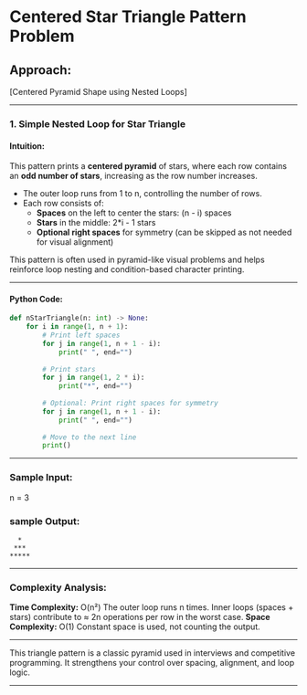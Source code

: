 # Centered Star Triangle Pattern Problem

## Approach:
[Centered Pyramid Shape using Nested Loops]

---

### 1. Simple Nested Loop for Star Triangle

#### Intuition:
This pattern prints a **centered pyramid** of stars, where each row contains an **odd number of stars**, increasing as the row number increases.

- The outer loop runs from 1 to n, controlling the number of rows.
- Each row consists of:
  - **Spaces** on the left to center the stars: (n - i) spaces
  - **Stars** in the middle: 2*i - 1 stars
  - **Optional right spaces** for symmetry (can be skipped as not needed for visual alignment)

This pattern is often used in pyramid-like visual problems and helps reinforce loop nesting and condition-based character printing.

---

#### Python Code:
```python
def nStarTriangle(n: int) -> None:
    for i in range(1, n + 1):
        # Print left spaces
        for j in range(1, n + 1 - i):
            print(" ", end="")
        
        # Print stars
        for j in range(1, 2 * i):
            print("*", end="")
        
        # Optional: Print right spaces for symmetry
        for j in range(1, n + 1 - i):
            print(" ", end="")
        
        # Move to the next line
        print()
```
---

### Sample Input:
n = 3

### sample Output:
```
  *  
 *** 
*****

```

---

### Complexity Analysis:
**Time Complexity:** O(n²)
The outer loop runs n times.
Inner loops (spaces + stars) contribute to ≈ 2n operations per row in the worst case.
**Space Complexity:** O(1)
Constant space is used, not counting the output.

---

This triangle pattern is a classic pyramid used in interviews and competitive programming. It strengthens your control over spacing, alignment, and loop logic.

---

